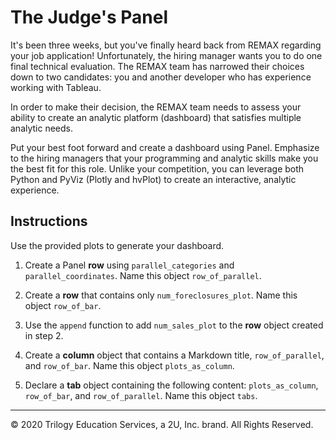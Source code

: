 # The Judge's Panel

It's been three weeks, but you've finally heard back from REMAX regarding your job application! Unfortunately, the hiring manager wants you to do one final technical evaluation. The REMAX team has narrowed their choices down to two candidates: you and another developer who has experience working with Tableau.

In order to make their decision, the REMAX team needs to assess your ability to create an analytic platform (dashboard) that satisfies multiple analytic needs.

Put your best foot forward and create a dashboard using Panel. Emphasize to the hiring managers that your programming and analytic skills make you the best fit for this role. Unlike your competition, you can leverage both Python and PyViz (Plotly and hvPlot) to create an interactive, analytic experience.

## Instructions

Use the provided plots to generate your dashboard.

1. Create a Panel **row** using `parallel_categories` and `parallel_coordinates`. Name this object `row_of_parallel`.

2. Create a **row** that contains only `num_foreclosures_plot`. Name this object `row_of_bar`.

3. Use the `append` function to add `num_sales_plot` to the **row** object created in step 2.

4. Create a **column** object that contains a Markdown title, `row_of_parallel`, and `row_of_bar`. Name this object `plots_as_column`.

5. Declare a **tab** object containing the following content: `plots_as_column`, `row_of_bar`, and `row_of_parallel`. Name this object `tabs`.

- - -

© 2020 Trilogy Education Services, a 2U, Inc. brand. All Rights Reserved.
